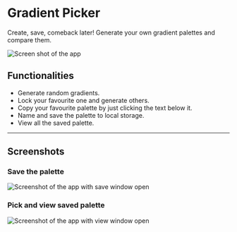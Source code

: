 # Gradient Picker
Create, save, comeback later! Generate your own gradient palettes and compare them.

![Screen shot of the app](https://i.imgur.com/yDKoGfT.png)

## Functionalities
 * Generate random gradients.
 * Lock your favourite one and generate others.
 * Copy your favourite palette by just clicking the text below it.
 * Name and save the palette to local storage.
 * View all the saved palette.

---

## Screenshots
### Save the palette
![Screenshot of the app with save window open](https://i.imgur.com/6iiRhnC.png)
### Pick and view saved palette
![Screenshot of the app with view window open](https://i.imgur.com/YPnX7Lo.png)